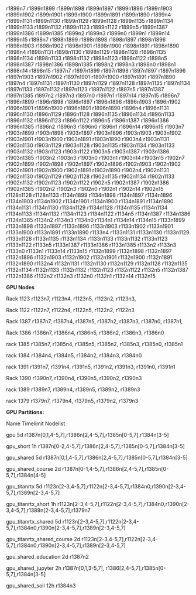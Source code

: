 r1899n7
r1899n1899
r1899n1898
r1899n1897
r1899n1896
r1899n1903
r1899n1902
r1899n1901
r1899n1900
r1899n1891
r1899n1890
r1899n4
r1899n1131
r1899n1130
r1899n1129
r1899n1128
r1899n1135
r1899n1134
r1899n1133
r1899n1132
r1899n1123
r1899n1122
r1899n5
r1899n1387
r1899n1386
r1899n1385
r1899n2
r1899n3
r1899n0
r1899n1
r1899n14
r1899n15
r1898n7
r1898n1899
r1898n1898
r1898n1897
r1898n1896
r1898n1903
r1898n1902
r1898n1901
r1898n1900
r1898n1891
r1898n1890
r1898n4
r1898n1131
r1898n1130
r1898n1129
r1898n1128
r1898n1135
r1898n1134
r1898n1133
r1898n1132
r1898n1123
r1898n1122
r1898n5
r1898n1387
r1898n1386
r1898n1385
r1898n2
r1898n3
r1898n0
r1898n1
r1898n14
r1898n15
r1897n7
r1897n1899
r1897n1898
r1897n1897
r1897n1896
r1897n1903
r1897n1902
r1897n1901
r1897n1900
r1897n1891
r1897n1890
r1897n4
r1897n1131
r1897n1130
r1897n1129
r1897n1128
r1897n1135
r1897n1134
r1897n1133
r1897n1132
r1897n1123
r1897n1122
r1897n5
r1897n1387
r1897n1385
r1897n2
r1897n3
r1897n0
r1897n1
r1897n14
r1897n15
r1896n7
r1896n1899
r1896n1898
r1896n1897
r1896n1896
r1896n1903
r1896n1902
r1896n1901
r1896n1900
r1896n1891
r1896n1890
r1896n4
r1896n1131
r1896n1130
r1896n1129
r1896n1128
r1896n1135
r1896n1134
r1896n1133
r1896n1132
r1896n1123
r1896n1122
r1896n5
r1896n1387
r1896n1386
r1896n1385
r1896n2
r1896n3
r1896n0
r1896n1
r1896n14
r1896n15
r1903n7
r1903n1899
r1903n1898
r1903n1897
r1903n1896
r1903n1903
r1903n1902
r1903n1901
r1903n1900
r1903n1891
r1903n1890
r1903n4
r1903n1131
r1903n1130
r1903n1129
r1903n1128
r1903n1135
r1903n1134
r1903n1133
r1903n1132
r1903n1123
r1903n1122
r1903n5
r1903n1387
r1903n1386
r1903n1385
r1903n2
r1903n3
r1903n0
r1903n1
r1903n14
r1903n15
r1902n7
r1902n1899
r1902n1898
r1902n1897
r1902n1896
r1902n1903
r1902n1902
r1902n1901
r1902n1900
r1902n1891
r1902n1890
r1902n4
r1902n1131
r1902n1130
r1902n1129
r1902n1128
r1902n1135
r1902n1134
r1902n1133
r1902n1132
r1902n1123
r1902n1122
r1902n5
r1902n1387
r1902n1386
r1902n1385
r1902n2
r1902n3
r1902n0
r1902n1
r1902n14
r1902n15
r1128n1128
r1128n1133
r1134n1899
r1134n1898
r1134n1897
r1134n1896
r1134n1903
r1134n1902
r1134n1901
r1134n1900
r1134n1891
r1134n1890
r1134n1131
r1134n1130
r1134n1129
r1134n1128
r1134n1135
r1134n1134
r1134n1133
r1134n1132
r1134n1123
r1134n1122
r1134n5
r1134n1387
r1134n1386
r1134n1385
r1134n2
r1134n3
r1134n0
r1134n1
r1134n14
r1134n15
r1133n1899
r1133n1898
r1133n1897
r1133n1896
r1133n1903
r1133n1902
r1133n1901
r1133n1900
r1133n1891
r1133n1890
r1133n4
r1133n1131
r1133n1130
r1133n1129
r1133n1128
r1133n1135
r1133n1134
r1133n1133
r1133n1132
r1133n1123
r1133n1122
r1133n5
r1133n1387
r1133n1386
r1133n1385
r1133n2
r1133n3
r1133n0
r1133n1
r1133n14
r1133n15
r1132n1899
r1132n1898
r1132n1897
r1132n1896
r1132n1903
r1132n1902
r1132n1901
r1132n1900
r1132n1891
r1132n1890
r1132n4
r1132n1131
r1132n1130
r1132n1129
r1132n1128
r1132n1135
r1132n1134
r1132n1133
r1132n1132
r1132n1123
r1132n1122
r1132n5
r1132n1387
r1132n1386
r1132n2
r1132n3
r1132n0
r1132n1
r1132n14
r1132n15

**GPU Nodes**

Rack 1123
r1123n7, r1123n4, r1123n5, r1123n2, r1123n3, 

Rack 1122
r1122n7, r1122n4, r1122n5, r1122n2, r1122n3

Rack 1387
r1387n7, r1387n4, r1387n5, r1387n2, r1387n3, r1387n0, r1387n1, 

Rack 1386
r1386n7, r1386n4, r1386n5, r1386n2, r1386n3, r1386n0

rack 1385
r1385n7, r1385n4, r1385n5, r1385n2, r1385n3, r1385n0, r1385n1

rack 1384
r1384n4, r1384n5, r1384n2, r1384n3, r1384n0

rack 1391
r1391n7, r1391n4, r1391n5, r1391n2, r1391n3, r1391n0, r1391n1

Rack 1390
r1390n7, r1390n4, r1390n5, r1390n2, r1390n3

rack 1389
r1389n7, r1389n4, r1389n5, r1389n2, r1389n3

rack 1379
r1379n7, r1379n4, r1379n5, r1379n2, r1379n3

**GPU Partitions:**

Name                           Timelimit Nodelist

gpu                            5d        r1387n[0,1,4-5,7],r1386n[2,4-5,7],r1385n[0-5,7],r1384n[3-5]

gpu_short                      1h        r1387n[0-2,4-5,7],r1386n[2,4-5,7],r1385n[0-5,7],r1384n[3-5]

gpu_shared                     5d        r1387n[0,1,4-5,7],r1386n[2,4-5,7],r1385n[0-5,7],r1384n[3-5]

gpu_shared_course              2d        r1387n[0-1,4-5,7],r1386n[2,4-5,7],r1385n[0-5,7],r1384n[4-5]

gpu_titanrtx                   5d        r1123n[2-3,4-5,7],r1122n[2-3,4-5,7],r1384n0,r1390n[2-3,4-5,7],r1389n[2-3,4-5,7]

gpu_titanrtx_short             1h        r1123n[2-3,4-5,7],r1122n[2-3,4-5,7],r1384n0,r1390n[2-3,4-5,7],r1389n[2-3,4-5,7],r1379n7

gpu_titanrtx_shared            5d        r1123n[2-3,4-5,7],r1122n[2-3,4-5,7],r1384n0,r1390n[2-3,4-5,7],r1389n[2-3,4-5,7]

gpu_titanrtx_shared_course     2d        r1123n[2-3,4-5,7],r1122n[2-3,4-5,7],r1384n0,r1390n[2-3,4-5,7],r1389n[2-3,4-5,7]

gpu_shared_education           2d        r1387n2

gpu_shared_jupyter             2h        r1387n[0,1,3-5,7], r1386[2,4-5,7],r1385n[0-5,7],r1384n[3-5]

gpu_shared_soil                12h       r1384n3
